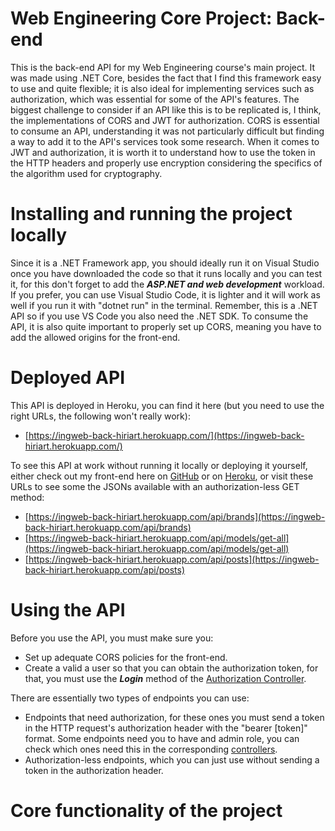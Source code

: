 # Web Engineering Core Project: Back-end
This is the back-end API for my Web Engineering course's main project. It was made using .NET Core, besides the fact that I find this framework easy to use and quite flexible; it is also ideal for implementing services such as authorization, which was essential for some of the API's features. The biggest challenge to consider if an API like this is to be replicated is, I think, the implementations of CORS and JWT for authorization. CORS is essential to consume an API, understanding it was not particularly difficult but finding a way to add it to the API's services took some research. When it comes to JWT and authorization, it is worth it to understand how to use the token in the HTTP headers and properly use encryption considering the specifics of the algorithm used for cryptography.

# Installing and running the project locally

Since it is a .NET Framework app, you should ideally run it on Visual Studio once you have downloaded the code so that it runs locally and you can test it, for this don't forget to add the ***ASP.NET and web development*** workload. If you prefer, you can use Visual Studio Code, it is lighter and it will work as well if you run it with "dotnet run" in the terminal. Remember, this is a .NET API so if you use VS Code you also need the .NET SDK. To consume the API, it is also quite important to properly set up CORS, meaning you have to add the allowed origins for the front-end.

# Deployed API

This API is deployed in Heroku, you can find it here (but you need to use the right URLs, the following won't really work):
  -  [https://ingweb-back-hiriart.herokuapp.com/](https://ingweb-back-hiriart.herokuapp.com/)

To see this API at work without running it locally or deploying it yourself, either check out my front-end here on [GitHub](https://github.com/Diego-Hiriart/IngWeb-Frontend-DiegoHiriart) or on [Heroku](https://ingweb-front-hiriart.herokuapp.com/), or visit these URLs to see some the JSONs available with an authorization-less GET method:
  - [https://ingweb-back-hiriart.herokuapp.com/api/brands](https://ingweb-back-hiriart.herokuapp.com/api/brands)
  - [https://ingweb-back-hiriart.herokuapp.com/api/models/get-all](https://ingweb-back-hiriart.herokuapp.com/api/models/get-all)
  - [https://ingweb-back-hiriart.herokuapp.com/api/posts](https://ingweb-back-hiriart.herokuapp.com/api/posts)

# Using the API

Before you use the API, you must make sure you:
  - Set up adequate CORS policies for the front-end.
  - Create a valid a user so that you can obtain the authorization token, for that, you must use the ***Login*** method of the [Authorization Controller](https://github.com/Diego-Hiriart/IngWeb-Backend-DiegoHiriart/blob/main/Controllers/AuthorizationController.cs).

There are essentially two types of endpoints you can use:
 - Endpoints that need authorization, for these ones you must send a token in the HTTP request's authorization header with the "bearer \[token\]" format. Some endpoints need you to have and admin role, you can check which ones need this in the corresponding [controllers](https://github.com/Diego-Hiriart/IngWeb-Backend-DiegoHiriart/tree/main/Controllers).
 - Authorization-less endpoints, which you can just use without sending a token in the authorization header.

# Core functionality of the project

